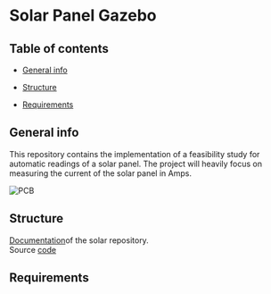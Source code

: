 # Solar Panel Gazebo 
## Table of contents
* [General info](#general-info)
* [Structure](#general-info)

* [Requirements](#Requirements)

## General info
This repository contains the implementation of a feasibility study for automatic readings of a solar panel. The project will heavily focus on measuring the current of the solar panel in Amps.

![PCB](image/20191121_154604.jpg)

## Structure 
 [Documentation](https://github.com/E-Hajj/Ahmad/tree/master/documentation)of the solar repository.  
 Source [code](https://github.com/E-Hajj/Ahmad/tree/master/Code) 



## Requirements


